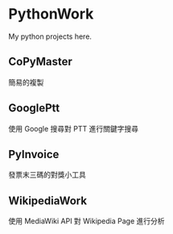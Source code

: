 # PythonWork

My python projects here.

## CoPyMaster

簡易的複製

## GooglePtt

使用 Google 搜尋對 PTT 進行關鍵字搜尋

## PyInvoice

發票末三碼的對獎小工具

## WikipediaWork

使用 MediaWiki API 對 Wikipedia Page 進行分析